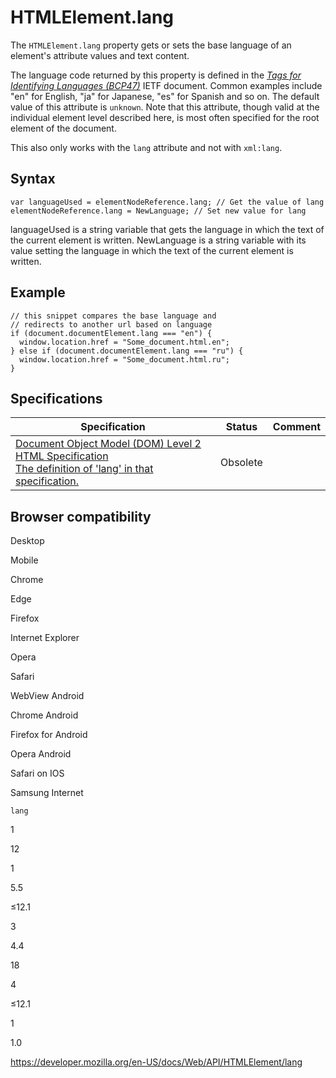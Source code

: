 HTMLElement.lang
================

The `HTMLElement.lang` property gets or sets the base language of an element's attribute values and text content.

The language code returned by this property is defined in the [*Tags for Identifying Languages (BCP47)*](https://www.ietf.org/rfc/bcp/bcp47.txt) IETF document. Common examples include "en" for English, "ja" for Japanese, "es" for Spanish and so on. The default value of this attribute is `unknown`. Note that this attribute, though valid at the individual element level described here, is most often specified for the root element of the document.

This also only works with the `lang` attribute and not with `xml:lang`.

Syntax
------

    var languageUsed = elementNodeReference.lang; // Get the value of lang
    elementNodeReference.lang = NewLanguage; // Set new value for lang

languageUsed is a string variable that gets the language in which the text of the current element is written. NewLanguage is a string variable with its value setting the language in which the text of the current element is written.

Example
-------

    // this snippet compares the base language and
    // redirects to another url based on language
    if (document.documentElement.lang === "en") {
      window.location.href = "Some_document.html.en";
    } else if (document.documentElement.lang === "ru") {
      window.location.href = "Some_document.html.ru";
    }

Specifications
--------------

<table><thead><tr class="header"><th>Specification</th><th>Status</th><th>Comment</th></tr></thead><tbody><tr class="odd"><td><a href="https://www.w3.org/TR/DOM-Level-2-HTML/html.html#ID-59132807">Document Object Model (DOM) Level 2 HTML Specification<br />
<span class="small">The definition of 'lang' in that specification.</span></a></td><td><span class="spec-obsolete">Obsolete</span></td><td></td></tr></tbody></table>

Browser compatibility
---------------------

Desktop

Mobile

Chrome

Edge

Firefox

Internet Explorer

Opera

Safari

WebView Android

Chrome Android

Firefox for Android

Opera Android

Safari on IOS

Samsung Internet

`lang`

1

12

1

5.5

≤12.1

3

4.4

18

4

≤12.1

1

1.0

<a href="https://developer.mozilla.org/en-US/docs/Web/API/HTMLElement/lang" class="_attribution-link">https://developer.mozilla.org/en-US/docs/Web/API/HTMLElement/lang</a>
